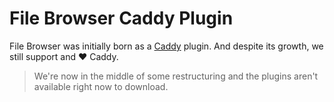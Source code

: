 # File Browser Caddy Plugin

File Browser was initially born as a [Caddy][0] plugin. And despite its growth, we still support and :heart: Caddy.

> We're now in the middle of some restructuring and the plugins aren't available right now to download.

[0]: https://caddyserver.com
